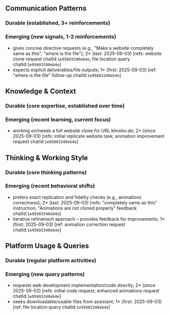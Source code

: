 ## Communication Patterns
### Durable (established, 3+ reinforcements)

### Emerging (new signals, 1-2 reinforcements)
- gives concise directive requests (e.g., "Make a website completely same as this", "where is the file"); 2× (last: 2025-09-03) [refs: website clone request chatId:`1e95603340eb4e`; file location query chatId:`1e95603340eb4e`]
- expects explicit deliverables/file outputs; 1× (first: 2025-09-03) [ref: "where is the file" follow-up chatId:`1e95603340eb4e`]

## Knowledge & Context
### Durable (core expertise, established over time)

### Emerging (recent learning, current focus)
- working on/needs a full website clone for URL klmnko.de; 2× (since 2025-09-03) [refs: initial replicate website task; animation improvement request chatId:`1e95603340eb4e`]

## Thinking & Working Style
### Durable (core thinking patterns)

### Emerging (recent behavioral shifts)
- prefers exact replication and fidelity checks (e.g., animations correctness); 2× (last: 2025-09-03) [refs: "completely same as this" instruction; "Animations are not cloned properly" feedback chatId:`1e95603340eb4e`]
- iterative refinement approach – provides feedback for improvements; 1× (first: 2025-09-03) [ref: animation correction request chatId:`1e95603340eb4e`]

## Platform Usage & Queries
### Durable (regular platform activities)

### Emerging (new query patterns)
- requests web development implementation/code directly; 2× (since 2025-09-03) [refs: initial code request; enhanced animations request chatId:`1e95603340eb4e`]
- seeks downloadable/usable files from assistant; 1× (first: 2025-09-03) [ref: file location query chatId:`1e95603340eb4e`]